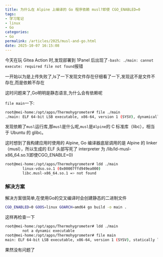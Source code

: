 ```yaml
---
title: 为什么在 Alpine 上编译的 Go 程序依赖 musl?即使 CGO_ENABLED=0
tags:
- 学习笔记
- linux
- Go
categories: 
- Go
permalink: /articles/2025/musl-and-go.html
date: 2025-10-07 16:15:08
---
```


今天在玩 Gitea Action 时,发现部署到 1Panel 后出现了`-bash: ./main: cannot execute: required file not found`报错

一开始以为是上传失败了,ls了一下发现文件存在仔细看了一下,发现这不是文件不存在,而是依赖不存在

这时问题来了,Go明明是静态语言,为什么会有依赖呢

`file main`一下:

```bash
root@mei-home:/opt/apps/Thermohygrometer# file ./main
./main: ELF 64-bit LSB executable, x86-64, version 1 (SYSV), dynamically linked, interpreter /lib/ld-musl-x86_64.so.1, BuildID[sha1]=aaf248e63656640884f4398b4b91f7816874f991, with debug_info, not stripped
```

发现依赖了`musl`运行库,那`musl`是什么呢,`musl`是`Alpine`的 C 标准库（libc），相当于 Ubuntu 的 glibc。

这时想到了我构建应用时使用的 Alpine, Go 编译器底层调用的是 Alpine 的 linker（musl），所以生成的 ELF 头部写死了 interpreter 为 /lib/ld-musl-x86_64.so.1(即使CGO_ENABLE=0)

```bash
root@mei-home:/opt/apps/Thermohygrometer# ldd ./main
        linux-vdso.so.1 (0x00007ffd949ea000)
        libc.musl-x86_64.so.1 => not found
```

### 解决方案

解决方案很简单,在使用Go的交叉编译时会创建静态的二进制文件

```bash
CGO_ENABLED=0 GOOS=linux GOARCH=amd64 go build -o main .
```

这样再检查一下

```bash
root@mei-home:/opt/apps/Thermohygrometer# ldd ./main
        not a dynamic executable
root@mei-home:/opt/apps/Thermohygrometer# file main
main: ELF 64-bit LSB executable, x86-64, version 1 (SYSV), statically linked, Go BuildID=EiBzV9q1enaIbGopv6tQ/TygrGeQ8AZBjwXzZ8GxH/dsSh1SEjtFORxlyVFYK2/Vw0VWXVbMZ5IBUderZZF, with debug_info, not stripped
```

果然没有问题了
